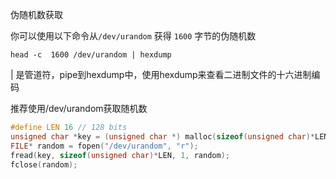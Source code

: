 伪随机数获取

 你可以使用以下命令从`/dev/urandom` 获得 `1600` 字节的伪随机数

``` 
head -c  1600 /dev/urandom | hexdump
```

 | 是管道符，pipe到hexdump中，使用hexdump来查看二进制文件的十六进制编码

推荐使用/dev/urandom获取随机数

```c
#define LEN 16 // 128 bits
unsigned char *key = (unsigned char *) malloc(sizeof(unsigned char)*LEN);
FILE* random = fopen("/dev/urandom", "r");
fread(key, sizeof(unsigned char)*LEN, 1, random);
fclose(random);
```


